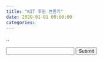 ```yaml
---
title: "KIT 후원 변환기"
date: 2020-01-01 00:00:00
categories:
---
```


<script>
function validateForm() {
  var x = document.forms["inputTest"]["integer"].value;
  var sum = 0;
  if(x >= 1000000) {
    sum += parseInt((x-1000000)/10000);
    x = 1000000;
  }
  
  if(x >= 100000) {
   sum += parseInt((x-100000)/5000);
   x = 100000;
  }
  
  if(x >= 30000) {
    sum += parseInt((x-30000)/2000);
    x = 30000;
  }
  
  sum += parseInt(x / 1000);
  
  alert(sum+"개");
}
</script>

..

<form name="inputTest" onsubmit="return validateForm()">
<input type="text" name="integer">
<input type="submit" value="Submit">
</form>

<ins class="kakao_ad_area" style="display:none;" 
 data-ad-unit    = "DAN-qxi7q147vuif" 
 data-ad-width   = "320" 
 data-ad-height  = "100"></ins> 
<script type="text/javascript" src="//t1.daumcdn.net/kas/static/ba.min.js" async> </script>
